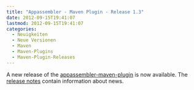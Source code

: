 ```yaml
---
title: "Appassembler - Maven Plugin - Release 1.3"
date: 2012-09-15T19:41:07
lastmod: 2012-09-15T19:41:07
categories:
  - Neuigkeiten
  - Neue Versionen
  - Maven
  - Maven-Plugins
  - Maven-Plugin-Releases
---
```

A new release of the [appassembler-maven-plugin](http://mojo.codehaus.org/appassembler/appassembler-maven-plugin/ "appassembler-maven-plugin") 
is now available. 
The [release notes](http://jira.codehaus.org/secure/ReleaseNote.jspa?projectId=11780&version=18266 "release notes") contain information about news.
